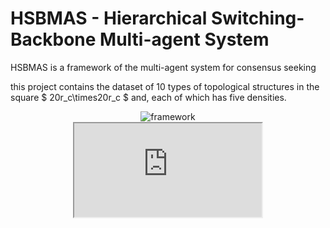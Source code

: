 # HSBMAS - Hierarchical Switching-Backbone Multi-agent System
HSBMAS is a framework of the multi-agent system for consensus seeking

this project contains the dataset of 10 types of topological structures in the square $ 20r_c\times20r_c $ and, each of which has five densities.

<div align=center>
    <img src="https://github.com/kyoran/HSBMAS/blob/main/example/framework.png" 
        alt="framework"/>
</div>

<div align=center>
    <iframe src="https://github.com/kyoran/HSBMAS/blob/main/example/diagram.gif">
</div>
